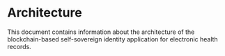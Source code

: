 # Architecture
This document contains information about the architecture of the blockchain-based self-sovereign identity application for electronic health records.
